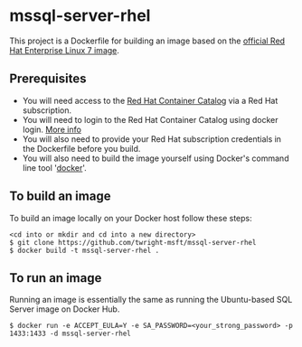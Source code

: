 # mssql-server-rhel
This project is a Dockerfile for building an image based on the [official Red Hat Enterprise Linux 7 image](https://access.redhat.com/containers/#/registry.access.redhat.com/rhel7/rhel).  

## Prerequisites
* You will need access to the [Red Hat Container Catalog](https://access.redhat.com/containers) via a Red Hat subscription.
* You will need to login to the Red Hat Container Catalog using docker login. [More info](https://access.redhat.com/articles/2834301)
* You will also need to provide your Red Hat subscription credentials in the Dockerfile before you build.
* You will also need to build the image yourself using Docker's command line tool '[docker](https://docs.docker.com/engine/reference/commandline/cli/)'.

## To build an image
To build an image locally on your Docker host follow these steps:
```
<cd into or mkdir and cd into a new directory>
$ git clone https://github.com/twright-msft/mssql-server-rhel
$ docker build -t mssql-server-rhel .
```

## To run an image
Running an image is essentially the same as running the Ubuntu-based SQL Server image on Docker Hub.
```
$ docker run -e ACCEPT_EULA=Y -e SA_PASSWORD=<your_strong_password> -p 1433:1433 -d mssql-server-rhel
```
